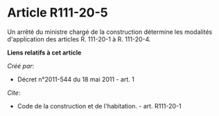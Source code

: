 # Article R111-20-5

Un arrêté du ministre chargé de la construction détermine les modalités d'application des articles R. 111-20-1 à R. 111-20-4.

**Liens relatifs à cet article**

_Créé par_:

  - Décret n°2011-544 du 18 mai 2011 - art. 1

_Cite_:

  - Code de la construction et de l'habitation. - art. R111-20-1
